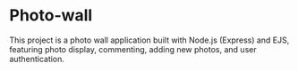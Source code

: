 # Photo-wall
This project is a photo wall application built with Node.js (Express) and EJS, featuring photo display, commenting, adding new photos, and user authentication.         
